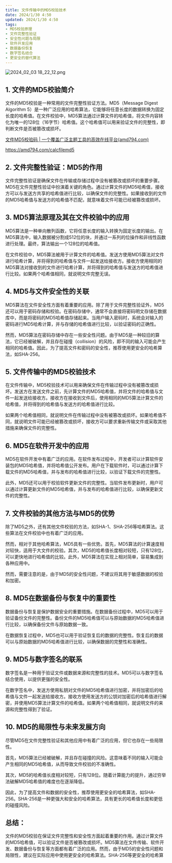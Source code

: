 ```yaml
---
title: 文件传输中的MD5校验技术
date: 2024/1/30 4:50
updated: 2024/1/30 4:50
tags:
- MD5校验原理
- 文件完整性验证
- 安全性问题与局限
- 软件开发应用
- 数据备份恢复
- 数字签名结合
- 更安全的替代算法
---
```


<img src="https://static.amd794.com/blog/images/2024_02_03 18_22_12.png@blog" title="2024_02_03 18_22_12.png" alt="2024_02_03 18_22_12.png"/>

## 1. 文件的MD5校验简介

文件的MD5校验是一种常用的文件完整性验证方法。MD5（Message Digest Algorithm
5）是一种广泛应用的哈希算法，它能够将任意长度的数据转换为固定长度的哈希值。在文件校验中，MD5算法通过计算文件的哈希值，将文件内容转化为唯一的128位（16字节）哈希值。这个哈希值可以用来验证文件的完整性，即判断文件是否被篡改或损坏。

[文件MD5校验码 | 一个覆盖广泛主题工具的高效在线平台(amd794.com)](https://amd794.com/calcfilemd5)

<https://amd794.com/calcfilemd5>

## 2. 文件完整性验证：MD5的作用

文件完整性验证是确保文件在传输或存储过程中没有被篡改或损坏的重要步骤。MD5在文件完整性验证中扮演着关键的角色。通过计算文件的MD5哈希值，接收方可以与发送方共享的哈希值进行比较，以确保文件的完整性。如果接收到的文件的MD5哈希值与发送方的哈希值不匹配，就意味着文件可能已经被篡改或损坏。

## 3. MD5算法原理及其在文件校验中的应用

MD5算法是一种单向散列函数，它将任意长度的输入转换为固定长度的输出。在MD5算法中，输入数据被分割成512位的块，并通过一系列的位操作和非线性函数进行处理。最终，算法输出一个128位的哈希值。

在文件校验中，MD5算法被用于计算文件的哈希值。发送方使用MD5算法对文件进行哈希计算，并将得到的哈希值与文件一起发送给接收方。接收方使用相同的MD5算法对接收到的文件进行哈希计算，并将得到的哈希值与发送方的哈希值进行比较。如果两个哈希值相同，就说明文件完整无误。

## 4. MD5与文件安全性的关联

MD5算法在文件安全性方面有着重要的应用。除了用于文件完整性验证外，MD5还可以用于密码存储和校验。在密码存储中，通常不会直接将密码明文存储在数据库中，而是将密码的MD5哈希值存储起来。当用户输入密码时，系统会对输入的密码进行MD5哈希计算，并与存储的哈希值进行比较，以验证密码的正确性。

然而，MD5算法在密码存储中存在一些安全性问题。由于MD5是一种较旧的算法，它已经被破解，并且存在碰撞（collision）的风险，即不同的输入可能会产生相同的哈希值。因此，为了提高文件和密码的安全性，推荐使用更安全的哈希算法，如SHA-256。

## 5. 文件传输中的MD5校验技术

在文件传输中，MD5校验技术可以用来确保文件在传输过程中没有被篡改或损坏。发送方在发送文件之前，先计算文件的MD5哈希值，并将文件的哈希值与文件一起发送给接收方。接收方在接收到文件后，使用相同的MD5算法计算文件的哈希值，并将得到的哈希值与发送方的哈希值进行比较。

如果两个哈希值相同，就说明文件在传输过程中没有被篡改或损坏。如果哈希值不同，就说明文件可能已经被篡改或损坏，接收方可以要求重新传输文件或采取其他措施来确保文件的完整性。

## 6. MD5在软件开发中的应用

MD5在软件开发中有着广泛的应用。在软件发布过程中，开发者可以计算软件安装包的MD5哈希值，并将哈希值公开发布。用户在下载软件时，可以通过计算下载文件的MD5哈希值，并与发布的哈希值进行比较，以验证下载文件的完整性。

此外，MD5还可以用于校验软件更新文件的完整性。当软件发布更新时，用户可以通过计算更新文件的MD5哈希值，并与发布的哈希值进行比较，以确保更新文件的完整性。

## 7. 文件校验的其他方法与MD5的优势

除了MD5之外，还有其他文件校验的方法，如SHA-1、SHA-256等哈希算法。这些算法在文件校验中也有着广泛的应用。

然而，相对于其他哈希算法，MD5具有一些优势。首先，MD5算法的计算速度相对较快，适用于大文件的校验。其次，MD5的哈希值长度相对较短，只有128位，可以更快地进行哈希值的比较。此外，MD5算法在实现上相对简单，容易集成到各种应用中。

然而，需要注意的是，由于MD5的安全性问题，不建议将其用于敏感数据的校验和加密。

## 8. MD5在数据备份与恢复中的重要性

数据备份与恢复是保护数据安全的重要措施。在数据备份过程中，MD5可以用于验证备份文件的完整性。备份文件的MD5哈希值可以与原始数据的MD5哈希值进行比较，以确保备份文件与原始数据一致。

在数据恢复过程中，MD5也可以用于验证恢复后的数据的完整性。恢复后的数据可以与原始数据的MD5哈希值进行比较，以确保数据的完整性和准确性。

## 9. MD5与数字签名的联系

数字签名是一种用于验证文件或数据来源和完整性的技术。MD5可以与数字签名结合使用，以提供更强的安全性。

在数字签名中，发送方使用私钥对文件的MD5哈希值进行加密，并将加密后的哈希值与文件一起发送给接收方。接收方使用发送方的公钥对加密后的哈希值进行解密，并使用MD5算法计算文件的哈希值。如果两个哈希值相同，就说明文件的来源和完整性得到了验证。

## 10. MD5的局限性与未来发展方向

尽管MD5在文件完整性验证和其他应用中有着广泛的应用，但它也存在一些局限性。

首先，MD5算法已经被破解，并且存在碰撞的风险。这意味着不同的输入可能会产生相同的MD5哈希值，从而导致文件校验的不准确性。

其次，MD5的哈希值长度相对较短，只有128位。随着计算能力的提升，通过穷举法破解MD5哈希值的难度也在逐渐降低。

因此，为了提高文件和数据的安全性，推荐使用更安全的哈希算法，如SHA-256。SHA-256是一种更强大和安全的哈希算法，具有更长的哈希值长度和更低的碰撞风险。

## 总结：

文件的MD5校验在保证文件完整性和安全性方面起着重要的作用。通过计算文件的MD5哈希值，可以验证文件是否被篡改或损坏。MD5算法在文件传输、软件开发、数据备份与恢复等方面都有着广泛的应用。然而，由于MD5的安全性问题和局限性，建议在实际应用中使用更安全的哈希算法。SHA-256等更安全的哈希算